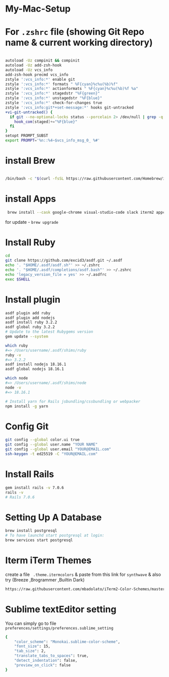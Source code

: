 # My-Mac-Setup

# For `.zshrc` file (showing Git Repo name & current working directory)

```bash

autoload -Uz compinit && compinit
autoload -Uz add-zsh-hook
autoload -Uz vcs_info
add-zsh-hook precmd vcs_info
zstyle ':vcs_info:*' enable git
zstyle ':vcs_info:*' formats " %F{cyan}%c%u(%b)%f"
zstyle ':vcs_info:*' actionformats " %F{cyan}%c%u(%b)%f %a"
zstyle ':vcs_info:*' stagedstr "%F{green}"
zstyle ':vcs_info:*' unstagedstr "%F{blue}"
zstyle ':vcs_info:*' check-for-changes true
zstyle ':vcs_info:git*+set-message:*' hooks git-untracked
+vi-git-untracked() {
  if git --no-optional-locks status --porcelain 2> /dev/null | grep -q "^??"; then
    hook_com[staged]+="%F{blue}"
  fi
}
setopt PROMPT_SUBST
export PROMPT='%n::%4~$vcs_info_msg_0_ %#'
```

# install Brew

```bash

/bin/bash -c "$(curl -fsSL https://raw.githubusercontent.com/Homebrew/install/HEAD/install.sh)"

```

# install Apps

```bash
 brew install --cask google-chrome visual-studio-code slack iterm2 appcleaner sublime-text docker asdf postman vlc pgadmin4 
```
for update - ``` brew upgrade  ```

# Install Ruby

```bash
cd
git clone https://github.com/excid3/asdf.git ~/.asdf
echo '. "$HOME/.asdf/asdf.sh"' >> ~/.zshrc
echo '. "$HOME/.asdf/completions/asdf.bash"' >> ~/.zshrc
echo 'legacy_version_file = yes' >> ~/.asdfrc
exec $SHELL
```

# Install plugin
```bash
asdf plugin add ruby
asdf plugin add nodejs
asdf install ruby 3.2.2
asdf global ruby 3.2.2
# Update to the latest Rubygems version
gem update --system

which ruby
#=> /Users/username/.asdf/shims/ruby
ruby -v
#=> 3.2.2
asdf install nodejs 18.16.1
asdf global nodejs 18.16.1

which node
#=> /Users/username/.asdf/shims/node
node -v
#=> 18.16.1

# Install yarn for Rails jsbundling/cssbundling or webpacker
npm install -g yarn
```


# Config Git

```bash
git config --global color.ui true
git config --global user.name "YOUR NAME"
git config --global user.email "YOUR@EMAIL.com"
ssh-keygen -t ed25519 -C "YOUR@EMAIL.com"
```

# Install Rails

```bash
gem install rails -v 7.0.6
rails -v
# Rails 7.0.6
```

# Setting Up A Database

```bash
brew install postgresql
# To have launchd start postgresql at login:
brew services start postgresql

```
# Iterm iTerm Themes
create a file ` .theme.itermcolors` & paste from this link for `synthwave` & also try (Breeze ,Brogrammer ,Builtin Dark)

```bash
https://raw.githubusercontent.com/mbadolato/iTerm2-Color-Schemes/master/schemes/synthwave.itermcolors
```

# Sublime textEditor setting 

You can simply go to file `preferences/settings/preferences.sublime_setting`

```bash
{
	"color_scheme": "Monokai.sublime-color-scheme",
	"font_size": 15,
	"tab_size": 2,
	"translate_tabs_to_spaces": true,
	"detect_indentation": false,
	"preview_on_click": false
}
```
